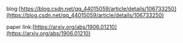 blog:[https://blog.csdn.net/qq_44015059/article/details/106733250](https://blog.csdn.net/qq_44015059/article/details/106733250)

paper link:[https://arxiv.org/abs/1906.01210](https://arxiv.org/abs/1906.01210)
